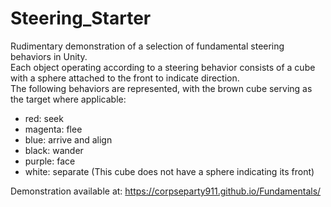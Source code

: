 # Steering_Starter
Rudimentary demonstration of a selection of fundamental steering behaviors in Unity.<br/>
Each object operating according to a steering behavior consists of a cube with a sphere attached to the front to indicate direction.<br/>
The following behaviors are represented, with the brown cube serving as the target where applicable:<br/>
* red: seek<br/>
* magenta: flee<br/>
* blue: arrive and align<br/>
* black: wander<br/>
* purple: face<br/>
* white: separate (This cube does not have a sphere indicating its front)<br/> 

Demonstration available at: https://corpseparty911.github.io/Fundamentals/
